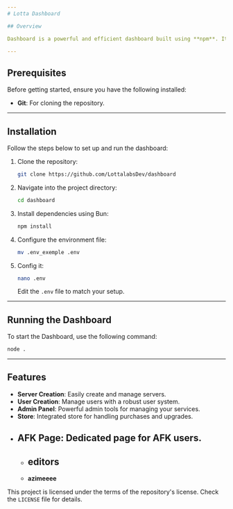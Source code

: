 ```yaml
---
# Lotta Dashboard

## Overview

Dashboard is a powerful and efficient dashboard built using **npm**. It provides features like server creation, user management, an admin panel, a store, an AFK page, and the ability to scan available nodes and images.

---
```


## Prerequisites

Before getting started, ensure you have the following installed:

- **Git**: For cloning the repository.

---

## Installation

Follow the steps below to set up and run the dashboard:

1. Clone the repository:
   ```bash
   git clone https://github.com/LottalabsDev/dashboard
   ```

2. Navigate into the project directory:
   ```bash
   cd dashboard
   ```

3. Install dependencies using Bun:
   ```bash
   npm install
   ```

4. Configure the environment file:
   ```bash
   mv .env_exemple .env
   ```
5. Config it:
   ```bash
   nano .env
   ```

   Edit the `.env` file to match your setup.

---

## Running the Dashboard

To start the Dashboard, use the following command:

```bash
node .
```

---

## Features

- **Server Creation**: Easily create and manage servers.
- **User Creation**: Manage users with a robust user system.
- **Admin Panel**: Powerful admin tools for managing your services.
- **Store**: Integrated store for handling purchases and upgrades.
- **AFK Page**: Dedicated page for AFK users.
  ---------------------------------------------------
  - ## editors
  - **azimeeee**

This project is licensed under the terms of the repository's license. Check the `LICENSE` file for details.
